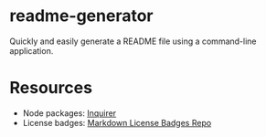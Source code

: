 # readme-generator
Quickly and easily generate a README file using a command-line application.

# Resources
- Node packages: [Inquirer](https://www.npmjs.com/package/inquirer)
- License badges: [Markdown License Badges Repo](https://gist.github.com/lukas-h/2a5d00690736b4c3a7ba)